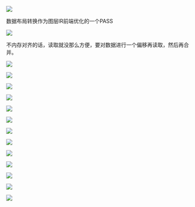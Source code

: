 ![](https://gitee.com/hxc8/images1/raw/master/img/202407172119881.jpg)

数据布局转换作为图层IR前端优化的一个PASS

![](https://gitee.com/hxc8/images1/raw/master/img/202407172119266.jpg)

不内存对齐的话，读取就没那么方便，要对数据进行一个偏移再读取，然后再合并。

![](https://gitee.com/hxc8/images1/raw/master/img/202407172119546.jpg)

![](https://gitee.com/hxc8/images1/raw/master/img/202407172119175.jpg)

![](https://gitee.com/hxc8/images1/raw/master/img/202407172119593.jpg)

![](https://gitee.com/hxc8/images1/raw/master/img/202407172119820.jpg)

![](https://gitee.com/hxc8/images1/raw/master/img/202407172119257.jpg)

![](https://gitee.com/hxc8/images1/raw/master/img/202407172119424.jpg)

![](https://gitee.com/hxc8/images1/raw/master/img/202407172119934.jpg)

![](https://gitee.com/hxc8/images1/raw/master/img/202407172119106.jpg)

![](https://gitee.com/hxc8/images1/raw/master/img/202407172119184.jpg)

![](https://gitee.com/hxc8/images1/raw/master/img/202407172119874.jpg)

![](https://gitee.com/hxc8/images1/raw/master/img/202407172119952.jpg)

![](https://gitee.com/hxc8/images1/raw/master/img/202407172119540.jpg)

![](https://gitee.com/hxc8/images1/raw/master/img/202407172119806.jpg)